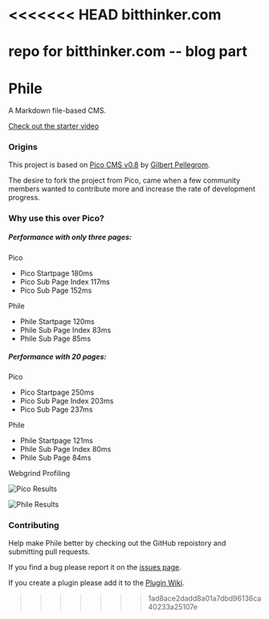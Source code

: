 <<<<<<< HEAD
bitthinker.com
==============

repo for bitthinker.com -- blog part
=======
Phile
=====

A Markdown file-based CMS.

[Check out the starter video](http://www.youtube.com/watch?v=8GLMe371RuI)

### Origins

This project is based on [Pico CMS v0.8](https://github.com/gilbitron/Pico/commit/aa59661ff81dd52c3a2596988372a214b0fc31b9 "0.8 Commit") by [Gilbert Pellegrom](https://github.com/gilbitron).

The desire to fork the project from Pico, came when a few community members wanted to contribute more and increase the rate of development progress.

### Why use this over Pico?

##### Performance with only three pages:

Pico

* Pico Startpage 180ms
* Pico Sub Page Index 117ms
* Pico Sub Page 152ms

Phile

* Phile Startpage 120ms
* Phile Sub Page Index 83ms
* Phile Sub Page 85ms


##### Performance with 20 pages:

Pico

* Pico Startpage 250ms
* Pico Sub Page Index 203ms
* Pico Sub Page 237ms

Phile

* Phile Startpage 121ms
* Phile Sub Page Index 80ms
* Phile Sub Page 84ms

Webgrind Profiling

![Pico Results](http://i.imgur.com/pgOS09V.png)

![Phile Results](http://i.imgur.com/jrbVf03.png)

### Contributing

Help make Phile better by checking out the GitHub repoistory and submitting pull requests.

If you find a bug please report it on the [issues page](https://github.com/PhileCMS/Phile/issues).

If you create a plugin please add it to the [Plugin Wiki](https://github.com/PhileCMS/Phile/wiki/Plugins).
>>>>>>> 1ad8ace2dadd8a01a7dbd96136ca40233a25107e

